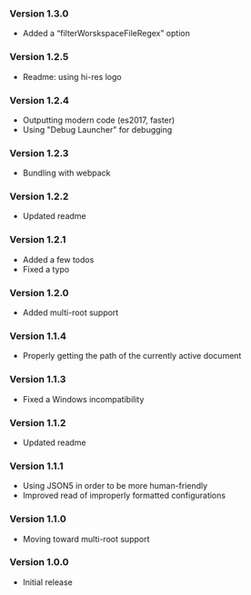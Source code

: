 ### Version 1.3.0
- Added a “filterWorskspaceFileRegex” option

### Version 1.2.5
- Readme: using hi-res logo

### Version 1.2.4
- Outputting modern code (es2017, faster)
- Using "Debug Launcher" for debugging

### Version 1.2.3
- Bundling with webpack

### Version 1.2.2
- Updated readme

### Version 1.2.1
- Added a few todos
- Fixed a typo

### Version 1.2.0
- Added multi-root support

### Version 1.1.4
- Properly getting the path of the currently active document

### Version 1.1.3
- Fixed a Windows incompatibility

### Version 1.1.2
- Updated readme

### Version 1.1.1
- Using JSON5 in order to be more human-friendly
- Improved read of improperly formatted configurations

### Version 1.1.0
- Moving toward multi-root support

### Version 1.0.0
- Initial release
